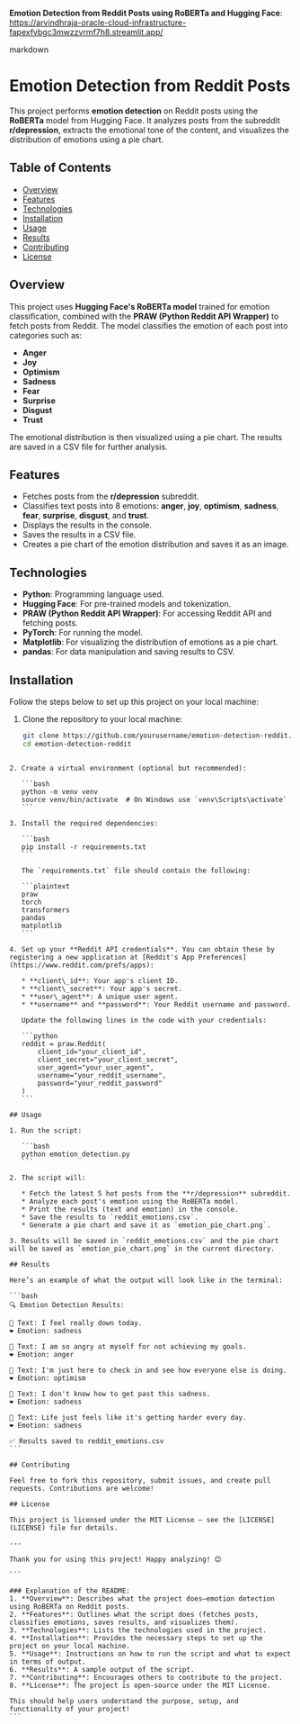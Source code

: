 **Emotion Detection from Reddit Posts using RoBERTa and Hugging Face**:
https://arvindhraja-oracle-cloud-infrastructure-fapexfvbgc3mwzzvrmf7h8.streamlit.app/

markdown
# Emotion Detection from Reddit Posts

This project performs **emotion detection** on Reddit posts using the **RoBERTa** model from Hugging Face. It analyzes posts from the subreddit **r/depression**, extracts the emotional tone of the content, and visualizes the distribution of emotions using a pie chart.

## Table of Contents
- [Overview](#overview)
- [Features](#features)
- [Technologies](#technologies)
- [Installation](#installation)
- [Usage](#usage)
- [Results](#results)
- [Contributing](#contributing)
- [License](#license)

## Overview

This project uses **Hugging Face's RoBERTa model** trained for emotion classification, combined with the **PRAW (Python Reddit API Wrapper)** to fetch posts from Reddit. The model classifies the emotion of each post into categories such as:
- **Anger**
- **Joy**
- **Optimism**
- **Sadness**
- **Fear**
- **Surprise**
- **Disgust**
- **Trust**

The emotional distribution is then visualized using a pie chart. The results are saved in a CSV file for further analysis.

## Features
- Fetches posts from the **r/depression** subreddit.
- Classifies text posts into 8 emotions: **anger**, **joy**, **optimism**, **sadness**, **fear**, **surprise**, **disgust**, and **trust**.
- Displays the results in the console.
- Saves the results in a CSV file.
- Creates a pie chart of the emotion distribution and saves it as an image.

## Technologies
- **Python**: Programming language used.
- **Hugging Face**: For pre-trained models and tokenization.
- **PRAW (Python Reddit API Wrapper)**: For accessing Reddit API and fetching posts.
- **PyTorch**: For running the model.
- **Matplotlib**: For visualizing the distribution of emotions as a pie chart.
- **pandas**: For data manipulation and saving results to CSV.

## Installation

Follow the steps below to set up this project on your local machine:

1. Clone the repository to your local machine:
   ```bash
   git clone https://github.com/yourusername/emotion-detection-reddit.git
   cd emotion-detection-reddit
````

2. Create a virtual environment (optional but recommended):

   ```bash
   python -m venv venv
   source venv/bin/activate  # On Windows use `venv\Scripts\activate`
   ```

3. Install the required dependencies:

   ```bash
   pip install -r requirements.txt
   ```

   The `requirements.txt` file should contain the following:

   ```plaintext
   praw
   torch
   transformers
   pandas
   matplotlib
   ```

4. Set up your **Reddit API credentials**. You can obtain these by registering a new application at [Reddit's App Preferences](https://www.reddit.com/prefs/apps):

   * **client\_id**: Your app's client ID.
   * **client\_secret**: Your app's secret.
   * **user\_agent**: A unique user agent.
   * **username** and **password**: Your Reddit username and password.

   Update the following lines in the code with your credentials:

   ```python
   reddit = praw.Reddit(
       client_id="your_client_id",
       client_secret="your_client_secret",
       user_agent="your_user_agent",
       username="your_reddit_username",
       password="your_reddit_password"
   )
   ```

## Usage

1. Run the script:

   ```bash
   python emotion_detection.py
   ```

2. The script will:

   * Fetch the latest 5 hot posts from the **r/depression** subreddit.
   * Analyze each post's emotion using the RoBERTa model.
   * Print the results (text and emotion) in the console.
   * Save the results to `reddit_emotions.csv`.
   * Generate a pie chart and save it as `emotion_pie_chart.png`.

3. Results will be saved in `reddit_emotions.csv` and the pie chart will be saved as `emotion_pie_chart.png` in the current directory.

## Results

Here’s an example of what the output will look like in the terminal:

```bash
🔍 Emotion Detection Results:

📝 Text: I feel really down today.
❤️ Emotion: sadness

📝 Text: I am so angry at myself for not achieving my goals.
❤️ Emotion: anger

📝 Text: I'm just here to check in and see how everyone else is doing.
❤️ Emotion: optimism

📝 Text: I don't know how to get past this sadness.
❤️ Emotion: sadness

📝 Text: Life just feels like it's getting harder every day.
❤️ Emotion: sadness

✅ Results saved to reddit_emotions.csv
```

## Contributing

Feel free to fork this repository, submit issues, and create pull requests. Contributions are welcome!

## License

This project is licensed under the MIT License – see the [LICENSE](LICENSE) file for details.

---

Thank you for using this project! Happy analyzing! 😊

```

### Explanation of the README:
1. **Overview**: Describes what the project does—emotion detection using RoBERTa on Reddit posts.
2. **Features**: Outlines what the script does (fetches posts, classifies emotions, saves results, and visualizes them).
3. **Technologies**: Lists the technologies used in the project.
4. **Installation**: Provides the necessary steps to set up the project on your local machine.
5. **Usage**: Instructions on how to run the script and what to expect in terms of output.
6. **Results**: A sample output of the script.
7. **Contributing**: Encourages others to contribute to the project.
8. **License**: The project is open-source under the MIT License.

This should help users understand the purpose, setup, and functionality of your project!
```
